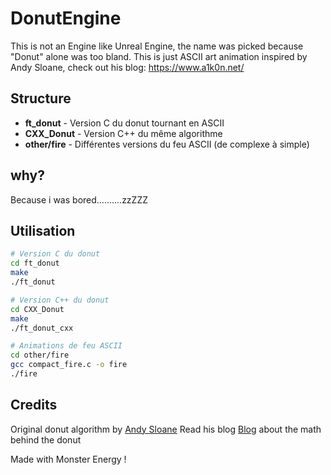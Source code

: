 # DonutEngine

This is not an Engine like Unreal Engine, the name was picked because "Donut" alone was too bland.
This is just ASCII art animation inspired by Andy Sloane, check out his blog: https://www.a1k0n.net/

## Structure

- **ft_donut** - Version C du donut tournant en ASCII
- **CXX_Donut** - Version C++ du même algorithme
- **other/fire** - Différentes versions du feu ASCII (de complexe à simple)

## why?

Because i was bored..........zzZZZ

## Utilisation

```bash
# Version C du donut
cd ft_donut
make
./ft_donut

# Version C++ du donut
cd CXX_Donut
make
./ft_donut_cxx

# Animations de feu ASCII
cd other/fire
gcc compact_fire.c -o fire
./fire
```

## Credits

Original donut algorithm by [Andy Sloane](https://github.com/a1k0n)
Read his blog [Blog](https://www.a1k0n.net/2011/07/20/donut-math.html) about the math behind the donut

Made with Monster Energy !
